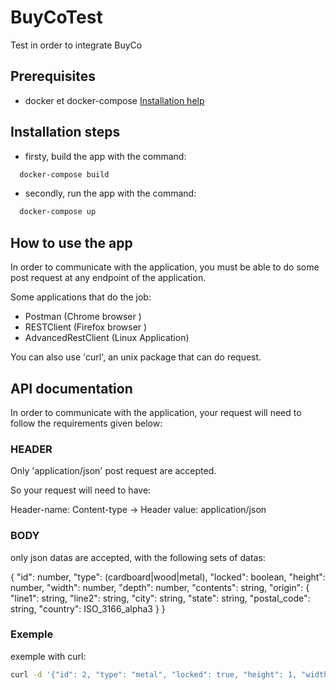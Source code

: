 # BuyCoTest

Test in order to integrate BuyCo

## Prerequisites

- docker et docker-compose [Installation help](https://docs.docker.com/compose/install/)

## Installation steps

- firsty, build the app with the command:

```bash
  docker-compose build
```

- secondly, run the app with the command:

```bash
  docker-compose up
```

## How to use the app
In order to communicate with the application, you must be able to do some post request at any endpoint of the application.

Some applications that do the job:
- Postman (Chrome browser )
- RESTClient (Firefox browser )
- AdvancedRestClient (Linux Application)

You can also use 'curl', an unix package that can do request.



## API documentation

In order to communicate with the application, your request will need to follow the requirements given below:

### HEADER

Only 'application/json' post request are accepted.

So your request will need to have:

Header-name: Content-type -> Header value: application/json

### BODY

only json datas are accepted, with the following sets of datas:

{
  "id": number,
  "type": (cardboard|wood|metal),
  "locked": boolean,
  "height": number,
  "width": number,
  "depth": number,
  "contents": string,
  "origin": {
    "line1": string,
    "line2": string,
    "city": string,
    "state": string,
    "postal_code": string,
    "country": ISO_3166_alpha3
  }
}

### Exemple

exemple with curl:

```bash
curl -d '{"id": 2, "type": "metal", "locked": true, "height": 1, "width": 1, "depth":2.25, "contents":"some fishs", "origin": {"line1": "27 rue du general foy", "line2": "place de la republique", "city": "Saint Etienne", "state": "france", "postal_code": "42000", "country": "fra"}}' -H "Content-Type: application/json" -X POST http://localhost:8000
```
